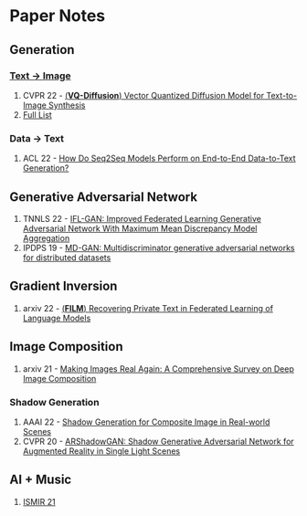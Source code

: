 # Paper Notes

## Generation

### [Text -> Image](https://github.com/Yutong-Zhou-cv/Awesome-Text-to-Image)

1. CVPR 22 - [(**VQ-Diffusion**) Vector Quantized Diffusion Model for Text-to-Image Synthesis](https://github.com/qiaojy19/q-Papers/issues/5)
15. [Full List](https://github.com/qiaojy19/q-Papers/issues/28)

### Data -> Text
1. ACL 22 - [How Do Seq2Seq Models Perform on End-to-End Data-to-Text Generation?](https://github.com/qiaojy19/q-Papers/issues/30)

## Generative Adversarial Network 
1. TNNLS 22 - [IFL-GAN: Improved Federated Learning Generative Adversarial Network With Maximum Mean Discrepancy Model Aggregation](https://github.com/qiaojy19/q-Papers/issues/15)
2. IPDPS 19 - [MD-GAN: Multidiscriminator generative adversarial networks for distributed datasets](https://github.com/qiaojy19/q-Papers/issues/16)

## Gradient Inversion
1. arxiv 22 - [(**FILM**) Recovering Private Text in Federated Learning of Language Models](https://github.com/qiaojy19/q-Papers/issues/27)

## Image Composition
1. arxiv 21 - [Making Images Real Again: A Comprehensive Survey on Deep Image Composition](https://github.com/qiaojy19/q-Papers/issues/31)

### Shadow Generation
1. AAAI 22 - [Shadow Generation for Composite Image in Real-world Scenes](https://github.com/qiaojy19/q-Papers/issues/32)
2. CVPR 20 - [ARShadowGAN: Shadow Generative Adversarial Network for Augmented Reality in Single Light Scenes](https://github.com/qiaojy19/q-Papers/issues/33)

## AI + Music

1. [ISMIR 21](https://ismir2021.ismir.net/papers/)
